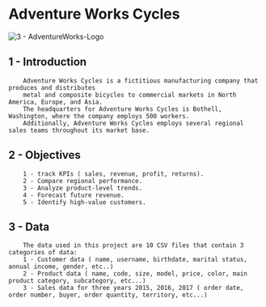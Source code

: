 # Adventure Works Cycles   
![3 - AdventureWorks-Logo](https://github.com/msamhoud/Adventure-Works-/assets/78819528/6dd92ffd-b57a-4d65-9bab-c52d5108ecfd)
## 1 - Introduction
        Adventure Works Cycles is a fictitious manufacturing company that produces and distributes
        metal and composite bicycles to commercial markets in North America, Europe, and Asia.
        The headquarters for Adventure Works Cycles is Bothell, Washington, where the company employs 500 workers.
        Additionally, Adventure Works Cycles employs several regional sales teams throughout its market base.

## 2 - Objectives
        1 - track KPIs ( sales, revenue, profit, returns).
        2 - Compare regional performance.
        3 - Analyze product-level trends.
        4 - Forecast future revenue.
        5 - Identify high-value customers.

## 3 - Data
        The data used in this project are 10 CSV files that contain 3 categories of data: 
        1 - Customer data ( name, username, birthdate, marital status, annual income, gender, etc..)
        2 - Product data ( name, code, size, model, price, color, main product category, subcategory, etc...)
        3 - Sales data for three years 2015, 2016, 2017 ( order date, order number, buyer, order quantity, territory, etc...)


